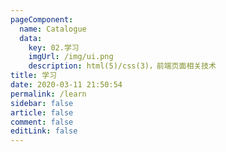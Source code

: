 ```yaml
---
pageComponent:
  name: Catalogue
  data:
    key: 02.学习
    imgUrl: /img/ui.png
    description: html(5)/css(3)，前端页面相关技术
title: 学习
date: 2020-03-11 21:50:54
permalink: /learn
sidebar: false
article: false
comment: false
editLink: false
---
```

